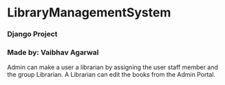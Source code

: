 # LibraryManagementSystem

### Django Project

### Made by: Vaibhav Agarwal

Admin can make a user a librarian by assigning the user staff member and the group Librarian.
A Librarian can edit the books from the Admin Portal.

